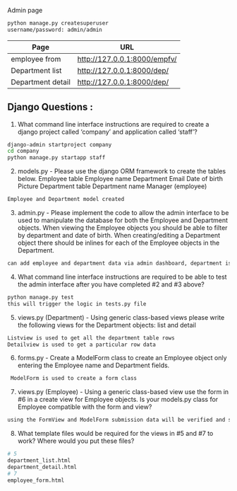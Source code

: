 Admin page
```sh
python manage.py createsuperuser
username/password: admin/admin
```

| Page | URL |
| ------ | ------ |
| employee from | http://127.0.0.1:8000/empfv/ |
| Department list | http://127.0.0.1:8000/dep/ |
| Department detail | http://127.0.0.1:8000/dep/<pk>|

## Django Questions : 

1. What command line interface instructions are required to create a django project called
‘company’ and application called ‘staff’?

```sh
django-admin startproject company
cd company 
python manage.py startapp staff
```

2. models.py - Please use the django ORM framework to create the tables below.
Employee table
Employee name
Department
Email
Date of birth
Picture
Department table
Department name
Manager (employee)

```sh
Employee and Department model created
```

3. admin.py - Please implement the code to allow the admin interface to be used to
manipulate the database for both the Employee and Department objects. When viewing
the Employee objects you should be able to filter by department and date of birth. When
creating/editing a Department object there should be inlines for each of the Employee
objects in the Department.

```sh
can add employee and department data via admin dashboard, department is inlined with employee
```

4. What command line interface instructions are required to be able to test the admin interface after you have completed #2 and #3 above?

```sh
python manage.py test
this will trigger the logic in tests.py file
```

5. views.py (Department) - Using generic class-based views please write the following views for the Department objects: list and detail

```sh
Listview is used to get all the department table rows
Detailview is used to get a particular row data
```

6. forms.py - Create a ModelForm class to create an Employee object only entering the Employee name and Department fields.

```sh
 ModelForm is used to create a form class
```

7. views.py (Employee) - Using a generic class-based view use the form in #6 in a create view for Employee objects. Is your models.py class for Employee compatible with the form and view?

```sh
using the FormView and ModelForm submission data will be verified and save to the table
```

8. What template files would be required for the views in #5 and #7 to work? Where would you put these files?
```sh
# 5
department_list.html
department_detail.html
# 7
employee_form.html
```

